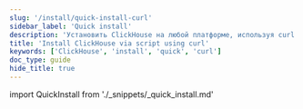 ```yaml
---
slug: '/install/quick-install-curl'
sidebar_label: 'Quick install'
description: 'Установить ClickHouse на любой платформе, используя curl'
title: 'Install ClickHouse via script using curl'
keywords: ['ClickHouse', 'install', 'quick', 'curl']
doc_type: guide
hide_title: true
---
```

import QuickInstall from './_snippets/_quick_install.md'


<QuickInstall/>